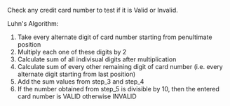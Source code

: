 Check any credit card number to test if it is Valid or Invalid.

Luhn's Algorithm:
  1. Take every alternate digit of card number starting from penultimate position
  2. Multiply each one of these digits by 2
  3. Calculate sum of all indivisual digits after multiplication
  4. Calculate sum of every other remaining digit of card number (i.e. every alternate digit starting from last position)
  5. Add the sum values from step_3 and step_4
  6. If the number obtained from step_5 is divisible by 10, then the entered card number is VALID otherwise INVALID
